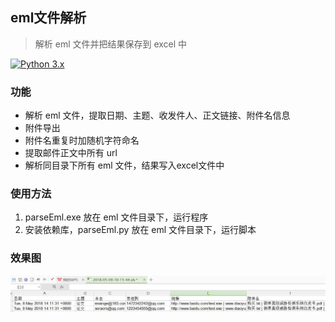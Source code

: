 ## eml文件解析  

> 解析 eml 文件并把结果保存到 excel 中

[![Python 3.x](https://img.shields.io/badge/python-3.x-yellow.svg)](https://www.python.org/) 

### 功能
- 解析 eml 文件，提取日期、主题、收发件人、正文链接、附件名信息
- 附件导出
- 附件名重复时加随机字符命名
- 提取邮件正文中所有 url
- 解析同目录下所有 eml 文件，结果写入excel文件中  

### 使用方法  
1. parseEml.exe 放在 eml 文件目录下，运行程序  
2. 安装依赖库，parseEml.py 放在 eml 文件目录下，运行脚本  

### 效果图  
![result.jpg](result.jpg)
